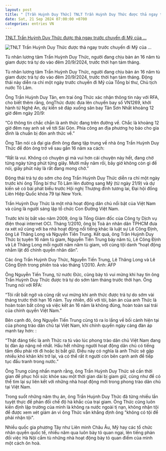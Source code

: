 ```yaml
---
layout: post
title: " [Trần Huỳnh Duy Thức] TNLT Trần Huỳnh Duy Thức được thả ngay trước chuyến đi Mỹ của ..."
date: Sat, 21 Sep 2024 07:00:00 +0700
categories: entries VN
---
```

[TNLT Trần Huỳnh Duy Thức được thả ngay trước chuyến đi Mỹ của ...](https://www.rfa.org/vietnamese/in_depth/prisoner-of-conscience-tran-huynh-duy-thuc-released-09202024141900.html)

![TNLT Trần Huỳnh Duy Thức được thả ngay trước chuyến đi Mỹ của ...](https://www.rfa.org/vietnamese/in_depth/prisoner-of-conscience-tran-huynh-duy-thuc-released-09202024141900.html/@@images/image)

Tù nhân lương tâm Trần Huỳnh Duy Thức, người đang chịu bản án 16 năm tù giam được trả tự do vào đêm 20/9/2024, trước thời hạn tám tháng.

Tù nhân lương tâm Trần Huỳnh Duy Thức, người đang chịu bản án 16 năm tù giam được trả tự do vào đêm 20/9/2024, trước thời hạn tám tháng. Động thái này diễn ra chỉ một ngày trước chuyến đi Mỹ của Tổng bí thư, Chủ tịch nước Tô Lâm.

Ông Trần Huỳnh Duy Tân, em trai ông Thức xác nhận thông tin này với RFA, cho biết thêm rằng, ôngThức được đưa lên chuyến bay số VN1269, khởi hành từ Nghệ An, dự kiến sẽ đáp xuống sân bay Tân Sơn Nhất khoảng 12 giờ đêm ngày 20/9:

“Có thông tin chắc chắn là anh thức đang trên đường về. Chắc là khoảng 12 giờ đêm nay anh sẽ về tới Sài Gòn. Phía công an địa phương họ báo cho gia đình là chuẩn bị đón anh thức về.”

Ông Tân nói cả đại gia đình ông đang tập trung về nhà ông Trần Huỳnh Duy Thức để đón ông trở về sau gần 16 năm xa cách:

“Rất là vui. Không có chuyện gì mà vui hơn cái chuyện này hết, đang chờ từng ngày từng phút từng giây. Mười mấy năm rồi, bây giờ không còn gì để nói, giây phút này là rất đang mong chờ.”

Động thái trả tự do sớm cho ông Trần Huỳnh Duy Thức diễn ra chỉ một ngày trước khi ông Tổng bí thư Tô Lâm lên đường sang Mỹ (từ ngày 21/9) và dự kiến sẽ có bài phát biểu trước Hội nghị Thượng đỉnh tương lai, Đại hội đồng Liên Hiệp Quốc khóa 79 tại New York.

Trần Huỳnh Duy Thức là một nhà hoạt động dân chủ nổi bật của Việt Nam và cũng là người sáng lập tổ chức Con Đường Việt Nam.

Trước khi bị bắt vào năm 2009, ông là Tổng Giám đốc của Công ty Dịch vụ điện thoại internet OCI. Tháng 1/2010, ông bị Toà án nhân dân TPHCM đưa ra xét xử cùng với ba nhà hoạt động nổi tiếng khác là luật sư Lê Công Định, ông Lê Thăng Long và Nguyễn Tiến Trung. Kết quả, ông Trần Huỳnh Duy Thức bị tuyên 16 năm tù giam, Nguyễn Tiến Trung bảy năm tù, Lê Công Định và Lê Thăng Long mỗi người năm năm tù giam, với cùng tội danh “hoạt động nhằm lật đổ chính quyền nhân dân”.

Các ông Trần Huỳnh Duy Thức, Nguyễn Tiến Trung, Lê Thăng Long và Lê Công Định trong phiên toà vào tháng 1/2010. Ảnh: AFP

Ông Nguyễn Tiến Trung, từ nước Đức, cũng bày tỏ vui mừng khi hay tin ông Trần Huỳnh Duy Thức được trả tự do sớm tám tháng trước thời hạn. Ông Trung nói với RFA:

“Tôi rất bất ngờ và cũng rất vui mừng khi anh thức được trả tự do sớm vài tháng trước thời hạn 16 năm. Tuy nhiên, đối với tôi, bản án của anh Thức là hoàn toàn bất công và việc kết án 16 năm là không đúng, hoàn toàn sai trái của chính quyền Việt Nam.”

Bên cạnh đó, ông Nguyễn Tiến Trung cũng tỏ ra lo lắng về bối cảnh hiện tại của phong trào dân chủ tại Việt Nam, khi chính quyền ngày càng đàn áp mạnh tay hơn: :

“Thật đáng tiếc là anh Thức ra tù vào lúc phong trào dân chủ Việt Nam đang bị đàn áp nặng nề nhất. Hầu hết những người hoạt động dân chủ có tiếng tăm đều phải rời đi hoặc bị bắt giữ. Điều này có nghĩa là anh Thức sẽ gặp nhiều khó khăn khi trở lại, và có thể rất ít người còn bên cạnh anh để tiếp tục đấu tranh trong nước.”

Ông Trung cũng nhấn mạnh rằng, ông Trần Huỳnh Duy Thức sẽ cần thời gian để phục hồi sức khỏe sau một thời gian dài bị giam giữ, cũng như để có thể tìm lại sự liên kết với những nhà hoạt động mới trong phong trào dân chủ tại Việt Nam.

Trong suốt những năm thụ án, ông Trần Huỳnh Duy Thức đã từng nhiều lần tuyệt thực để phản đối chế độ hà khắc của trại giam. Ông Thức cũng luôn kiên định lập trường của mình là không ra nước ngoài tị nạn, không nhận tội để được xem xét giảm án vì ông Thức vẫn khẳng định ông "không có tội để phải nhận tội".

Nhiều quốc gia phương Tây như Liên minh Châu Âu, Mỹ hay các tổ chức nhân quyền quốc tế, nhiều năm qua luôn bày tỏ quan ngại, lên tiếng phản đối việc Hà Nội cầm tù những nhà hoạt động bày tỏ quan điểm của mình một cách ôn hoà.

